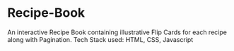 # Recipe-Book
An interactive Recipe Book containing illustrative Flip Cards for each recipe along with Pagination.
Tech Stack used: HTML, CSS, Javascript
